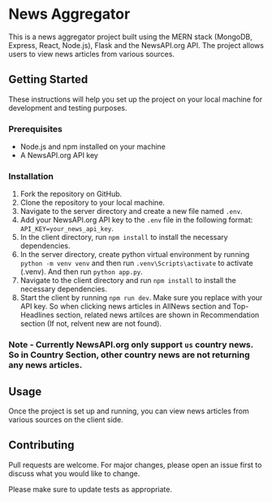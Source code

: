 # News Aggregator

This is a news aggregator project built using the MERN stack (MongoDB, Express, React, Node.js), Flask and the NewsAPI.org API. The project allows users to view news articles from various sources.

## Getting Started

These instructions will help you set up the project on your local machine for development and testing purposes.

### Prerequisites

- Node.js and npm installed on your machine
- A NewsAPI.org API key

### Installation

1. Fork the repository on GitHub.
2. Clone the repository to your local machine.
3. Navigate to the server directory and create a new file named `.env`.
4. Add your NewsAPI.org API key to the `.env` file in the following format: `API_KEY=your_news_api_key`.
5. In the client directory, run `npm install` to install the necessary dependencies.
6. In the server directory, create python virtual environment by running `python -m venv venv` and then run `.venv\Scripts\activate` to activate (.venv). And then run `python app.py`.
7. Navigate to the client directory and run `npm install` to install the necessary dependencies.
8. Start the client by running `npm run dev`.
Make sure you replace with your API key. So when clicking news articles in AllNews section and Top-Headlines section, related news artilces are shown in Recommendation section (If not, relvent new are not found).

### Note - Currently NewsAPI.org only support `us` country news. So in Country Section, other country news are not returning any news articles. 

## Usage

Once the project is set up and running, you can view news articles from various sources on the client side.

## Contributing

Pull requests are welcome. For major changes, please open an issue first to discuss what you would like to change.

Please make sure to update tests as appropriate.

